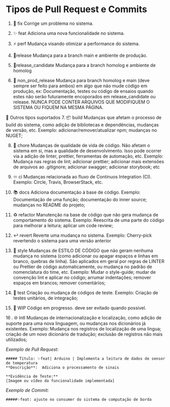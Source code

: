 # **Tipos de Pull Request e Commits**

 1. 🐞 fix
Corrige um problema no sistema.

 2. ✨ feat
Adiciona uma nova funcionalidade no sistema.

 3. ⚡ perf
Mudança visando otimizar a performance do sistema.

 4. 🚀release
Mudança para a branch main e ambiente de produção.

 5. 🚢release_candidate
Mudança para a branch homolog e ambiente de homolog

 6. 🧪 non_prod_release
Mudança para branch homolog e main (deve sempre ser feito para ambos) em algo que não mude código em produção, ex: Documentação, testes ou código de ensaios quando estes não serão futuramente encoporados em release_candidate ou release. NUNCA PODE CONTER ARQUIVOS QUE MODIFIQUEM O SISTEMA OU FIQUEM NA MESMA PÁGINA.

🔖 Outros tipos suportados
 7. 📦 build
Mudanças que afetam o processo de build do sistema, como adição de bibliotecas e dependências, mudanças de versão, etc.
Exemplo: adicionar/remover/atualizar npm; mudanças no NUGET;

 8. 💚 chore
Mudanças de qualidade de vida de código. Não afetam o sistema em si, mas a qualidade de desenvolvimento. Isso pode ocorrer via a adição de linter, prettier, ferramentas de automação, etc.
Exemplo: Mudança nas regras de lint; adicionar prettier; adicionar mais extensões de arquivos ao .gitignore; adicionar swagger; adicionar storybook; etc

 9. ♾️ ci
Mudanças relacionada ao fluxo de Continuos Integration (CI).
Exemplo: Circle, Travis, BrowserStack, etc.

 10. 📚 docs
Adiciona documentação à base de código.
Exemplo: Documentação de uma função; documentação do inner source; mudanças no README do projeto;

 11. ♻ refactor
Manutenção na base de código que não gera mudança de comportamento do sistema.
Exemplo: Reescrita de uma parte do código para melhorar a leitura; aplicar um code review;

 12.  ↩ revert
Reverte uma mudança no sistema.
Exemplo: Cherry-pick revertendo o sistema para uma versão anterior

 13. 🎨 style
Mudanças de ESTILO DE CÓDIGO que não geram nenhuma mudança no sistema (como adicionar ou apagar espaços e linhas em branco, quebras de linha). São aplicados em geral por regras de LINTER ou Prettier de código automaticamente, ou mudança no padrão de nomenclatura do time, etc.
Exemplo: Mudar o style-guide; mudar de convenção lint e aplicar no código; arrumar indentações; remover espaços em brancos; remover comentários;

 14. 🎯 test
Criação ou mudança de códigos de teste.
Exemplo: Criação de testes unitários, de integração;

 15. 🚧 WIP
Código em progresso. deve ser evitado quando possível.

 16 . 🌐 Intl
Mudanças de internacionalização e localização, como adição de suporte para uma nova linguagem, ou mudanças nos dicionários já existentes.
Exemplo: Mudança nos registros de localização de uma lingua; criação de um novo dicionário de tradução; exclusão de registros não mais utilizados;


_Exemplo de Pull Request:_ 

```
##### Título: ✨feat| Arduino | Implementa a leitura de dados de sensor de temperatura
**Descrição**:  Adiciona o processamento de sinais

**Evidência de Teste:** 
[Imagem ou vídeo da funcionalidade implementada]
```


_Exemplo de Commit:_ 

```
#####✨feat: ajuste no consumer do sistema de computação de borda 
```